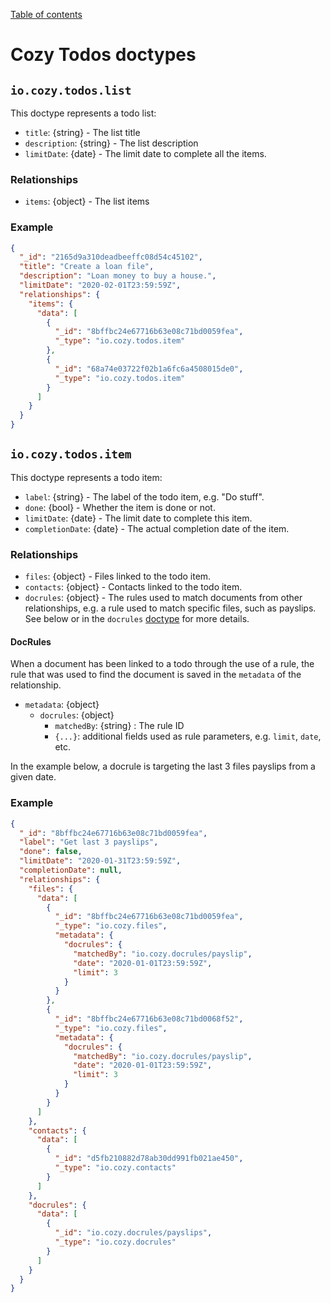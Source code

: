 [Table of contents](README.md#table-of-contents)

# Cozy Todos doctypes

## `io.cozy.todos.list`

This doctype represents a todo list:

- `title`: {string} - The list title
- `description`: {string} - The list description
- `limitDate`: {date} - The limit date to complete all the items.

### Relationships

- `items`: {object} - The list items


### Example

```json
{
  "_id": "2165d9a310deadbeeffc08d54c45102",
  "title": "Create a loan file",
  "description": "Loan money to buy a house.",
  "limitDate": "2020-02-01T23:59:59Z",
  "relationships": {
    "items": {
      "data": [
        {
          "_id": "8bffbc24e67716b63e08c71bd0059fea",
          "_type": "io.cozy.todos.item"
        },
        {
          "_id": "68a74e03722f02b1a6fc6a4508015de0",
          "_type": "io.cozy.todos.item"
        }
      ]
    }
  }
}
```


## `io.cozy.todos.item`

This doctype represents a todo item:

- `label`: {string} - The label of the todo item, e.g. "Do stuff".
- `done`: {bool} - Whether the item is done or not.
- `limitDate`: {date} - The limit date to complete this item.
- `completionDate`: {date} - The actual completion date of the item.

### Relationships

- `files`: {object} - Files linked to the todo item.
- `contacts`: {object} - Contacts linked to the todo item.
- `docrules`: {object} - The rules used to match documents from other relationships, e.g. a rule used to match specific files, such as payslips. See below or in the `docrules` [doctype](https://docs.cozy.io/en/cozy-doctypes/docs/io.cozy.docrules) for more details.


#### DocRules

When a document has been linked to a todo through the use of a rule, the rule that was used to find the document is saved in the `metadata` of the relationship.

- `metadata`: {object}
  - `docrules`: {object}
    - `matchedBy`: {string} : The rule ID
    - `{...}`: additional fields used as rule parameters, e.g. `limit`, `date`, etc.

In the example below, a docrule is targeting the last 3 files payslips from a given date. 

### Example

```json
{
  "_id": "8bffbc24e67716b63e08c71bd0059fea",
  "label": "Get last 3 payslips",
  "done": false,
  "limitDate": "2020-01-31T23:59:59Z",
  "completionDate": null,
  "relationships": {
    "files": {
      "data": [
        {
          "_id": "8bffbc24e67716b63e08c71bd0059fea",
          "_type": "io.cozy.files",
          "metadata": {
            "docrules": {
              "matchedBy": "io.cozy.docrules/payslip",
              "date": "2020-01-01T23:59:59Z",
              "limit": 3
            }
          }
        },
        {
          "_id": "8bffbc24e67716b63e08c71bd0068f52",
          "_type": "io.cozy.files",
          "metadata": {
            "docrules": {
              "matchedBy": "io.cozy.docrules/payslip",
              "date": "2020-01-01T23:59:59Z",
              "limit": 3
            }
          }
        }
      ]
    },
    "contacts": {
      "data": [
        {
          "_id": "d5fb210882d78ab30dd991fb021ae450",
          "_type": "io.cozy.contacts"
        }
      ]
    },
    "docrules": {
      "data": [
        {
          "_id": "io.cozy.docrules/payslips",
          "_type": "io.cozy.docrules"
        }
      ]
    }
  }
}
```